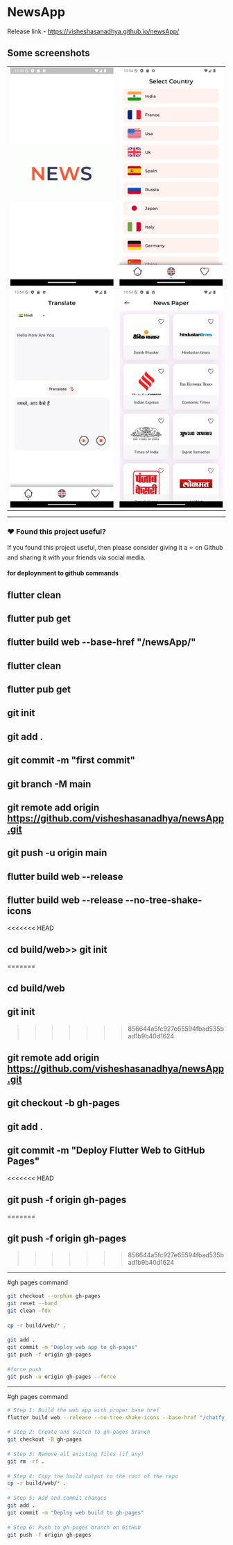 # NewsApp 
Release link - <https://visheshasanadhya.github.io/newsApp/>

## Some screenshots

|                                                        |                                                        |
| ------------------------------------------------------ | -------------------------------------------------------|
| <img src="ss/Screenshot_1736529848.png"  width="300"/> | <img src="ss/Screenshot_1736529886.png"  width="300"/> |
| <img src="ss/Screenshot_1736529881.png" width="300"/>  | <img src="ss/Screenshot_1736529889.png" width="300"/>  |


---

### :heart: Found this project useful?

If you found this project useful, then please consider giving it a :star: on Github and sharing it with your friends via social media.

#### for deploynment to github commands

## flutter clean

## flutter pub get

## flutter build web --base-href "/newsApp/"

## flutter clean

## flutter pub get

## git init    
## git add .
## git commit -m "first commit"
## git branch -M main
## git remote add origin https://github.com/visheshasanadhya/newsApp.git
## git push -u origin main


## flutter build web --release

## flutter build web --release --no-tree-shake-icons

<<<<<<< HEAD
## cd build/web>> git init
=======
## cd build/web
## git init
>>>>>>> 856644a5fc927e65594fbad535bad1b9b40d1624
## git remote add origin https://github.com/visheshasanadhya/newsApp.git
## git checkout -b gh-pages
## git add .
## git commit -m "Deploy Flutter Web to GitHub Pages"
<<<<<<< HEAD
## git push -f origin gh-pages
=======
## git push -f origin gh-pages
>>>>>>> 856644a5fc927e65594fbad535bad1b9b40d1624



-----------------------

#gh pages command

```bash #
git checkout --orphan gh-pages
git reset --hard
git clean -fdx

cp -r build/web/* .

git add .
git commit -m "Deploy web app to gh-pages"
git push -f origin gh-pages

#force push
git push -u origin gh-pages --force

```




-----------------------

#gh pages command

```bash #
# Step 1: Build the web app with proper base href
flutter build web --release --no-tree-shake-icons --base-href "/chatfy_flutter_firebase_chat_application/"

# Step 2: Create and switch to gh-pages branch
git checkout -B gh-pages

# Step 3: Remove all existing files (if any)
git rm -rf .

# Step 4: Copy the build output to the root of the repo
cp -r build/web/* .

# Step 5: Add and commit changes
git add .
git commit -m "Deploy web build to gh-pages"

# Step 6: Push to gh-pages branch on GitHub
git push -f origin gh-pages

```

